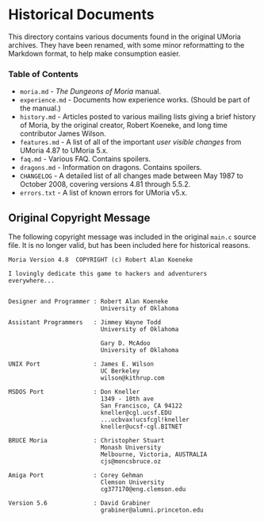 # Historical Documents

This directory contains various documents found in the original UMoria
archives. They have been renamed, with some minor reformatting to the
Markdown format, to help make consumption easier.


### Table of Contents

* `moria.md`      - _The Dungeons of Moria_ manual.
* `experience.md` - Documents how experience works. (Should be part of the manual.)
* `history.md`    - Articles posted to various mailing lists giving a brief history of Moria, by the original creator, Robert Koeneke, and long time contributor James Wilson.
* `features.md`   - A list of all of the important _user visible changes_ from UMoria 4.87 to UMoria 5.x.
* `faq.md`        - Various FAQ. Contains spoilers.
* `dragons.md`    - Information on dragons. Contains spoilers.
* `CHANGELOG`     - A detailed list of all changes made between May 1987 to October 2008, covering versions 4.81 through 5.5.2.
* `errors.txt`    - A list of known errors for UMoria v5.x.


## Original Copyright Message

The following copyright message was included in the original `main.c` source
file. It is no longer valid, but has been included here for historical reasons.

```
Moria Version 4.8  COPYRIGHT (c) Robert Alan Koeneke

I lovingly dedicate this game to hackers and adventurers
everywhere...


Designer and Programmer : Robert Alan Koeneke
                          University of Oklahoma

Assistant Programmers   : Jimmey Wayne Todd
                          University of Oklahoma

                          Gary D. McAdoo
                          University of Oklahoma

UNIX Port               : James E. Wilson
                          UC Berkeley
                          wilson@kithrup.com

MSDOS Port              : Don Kneller
                          1349 - 10th ave
                          San Francisco, CA 94122
                          kneller@cgl.ucsf.EDU
                          ...ucbvax!ucsfcgl!kneller
                          kneller@ucsf-cgl.BITNET

BRUCE Moria             : Christopher Stuart
                          Monash University
                          Melbourne, Victoria, AUSTRALIA
                          cjs@moncsbruce.oz

Amiga Port              : Corey Gehman
                          Clemson University
                          cg377170@eng.clemson.edu

Version 5.6             : David Grabiner
                          grabiner@alumni.princeton.edu
```